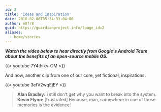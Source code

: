 ```yaml
---
id: 2
title: 'Ideas and Inspiration'
date: 2010-02-08T05:34:33-04:00
author: n8fr8
guid: https://guardianproject.info/?page_id=2
aliases:
  - home/stories
---
```

_**Watch the video below to hear directly from Google's Android Team about the benefits of an open-source mobile OS.**_

{{< youtube 7Y4thikv-OM >}}

And now, another clip from one of our core, yet fictional, inspirations.

{{< youtube 3efV2wqEjEY >}}

> **Alan Bradley:** I still don't get why you want to break into the system.  
> **Kevin Flynn:** [frustrated] Because, man, somewhere in one of these memories is the evidence!
